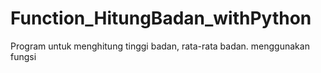 # Function_HitungBadan_withPython
Program untuk menghitung tinggi badan, rata-rata badan. menggunakan fungsi


